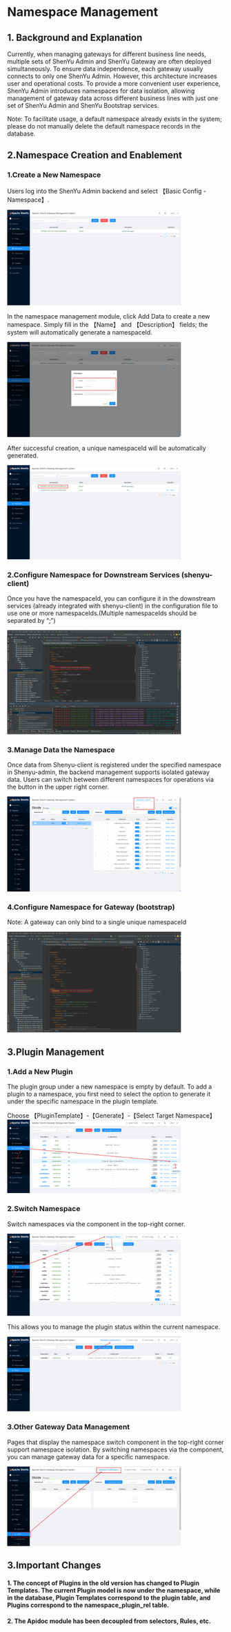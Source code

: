# Namespace Management

## 1. Background and Explanation

Currently, when managing gateways for different business line needs, multiple sets of ShenYu Admin and ShenYu Gateway are often deployed simultaneously. To ensure data independence, each gateway usually connects to only one ShenYu Admin. However, this architecture increases user and operational costs. To provide a more convenient user experience, ShenYu Admin introduces namespaces for data isolation, allowing management of gateway data across different business lines with just one set of ShenYu Admin and ShenYu Bootstrap services.

Note: To facilitate usage, a default namespace already exists in the system; please do not manually delete the default namespace records in the database.

## 2.Namespace Creation and Enablement

### 1.Create a New Namespace

Users log into the ShenYu Admin backend and select 【Basic Config - Namespace】.

<img src="/img/shenyu/basicConfig/namespace/namespace-manager-en.png" width="80%" height="50%" />

In the namespace management module, click Add Data to create a new namespace. Simply fill in the 【Name】 and 【Description】 fields; the system will automatically generate a namespaceId.

<img src="/img/shenyu/basicConfig/namespace/namespace-add-en.png" width="80%" height="50%" />

After successful creation, a unique namespaceId will be automatically generated.

<img src="/img/shenyu/basicConfig/namespace/namespace-Id-en.png" width="80%" height="50%" />

### 2.Configure Namespace for Downstream Services (shenyu-client)

Once you have the namespaceId, you can configure it in the downstream services (already integrated with shenyu-client) in the configuration file to use one or more namespaceIds.(Multiple namespaceIds should be separated by “;”)

<img src="/img/shenyu/basicConfig/namespace/namespace-shenyu-client.png" width="80%" height="50%" />

### 3.Manage Data the Namespace

Once data from Shenyu-client is registered under the specified namespace in Shenyu-admin, the backend management supports isolated gateway data. Users can switch between different namespaces for operations via the button in the upper right corner.

<img src="/img/shenyu/basicConfig/namespace/namespace-divide-en.png" width="80%" height="50%" />

### 4.Configure Namespace for Gateway (bootstrap)

Note: A gateway can only bind to a single unique namespaceId

<img src="/img/shenyu/basicConfig/namespace/namespace-bootstrap.png" width="80%" height="50%" />

## 3.Plugin Management

### 1.Add a New Plugin

The plugin group under a new namespace is empty by default. To add a plugin to a namespace, you first need to select the option to generate it under the specific namespace in the plugin template.

Choose 【PluginTemplate】-【Generate】-【Select Target Namespace】
<img src="/img/shenyu/basicConfig/namespace/namespace-generate-plugin-en.png" width="80%" height="50%" />

### 2.Switch Namespace

Switch namespaces via the component in the top-right corner.

<img src="/img/shenyu/basicConfig/namespace/namespace-change-en.png" width="80%" height="50%" />

This allows you to manage the plugin status within the current namespace.

<img src="/img/shenyu/basicConfig/namespace/namespace-new-plugin-en.png" width="80%" height="50%" />

### 3.Other Gateway Data Management

Pages that display the namespace switch component in the top-right corner support namespace isolation. By switching namespaces via the component, you can manage gateway data for a specific namespace.

<img src="/img/shenyu/basicConfig/namespace/namespace-other-data-en.png" width="80%" height="50%" />

## 3.Important Changes

#### 1. The concept of Plugins in the old version has changed to Plugin Templates. The current Plugin model is now under the namespace, while in the database, Plugin Templates correspond to the plugin table, and Plugins correspond to the namespace_plugin_rel table.

#### 2. The Apidoc module has been decoupled from selectors, Rules, etc.

